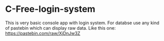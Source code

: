 # C-Free-login-system
This is very basic console app with login system. For databse use any kind of pastebin which can display raw data. Like this one: https://pastebin.com/raw/XjDnJw3Z
